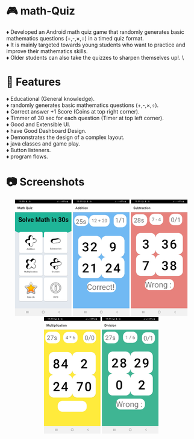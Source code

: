 # 🎮 math-Quiz

♦️ Developed an Android math quiz game that randomly generates basic mathematics questions (+,-,×,÷) in a timed quiz format. \
♦️ It is mainly targeted towards young students who want to practice and improve their mathematics skills. \
♦️ Older students can also take the quizzes to sharpen themselves up!. \

# 📱 Features
♦️ Educational (General knowledge). \
♦️ randomly generates basic mathematics questions (+,-,×,÷). \
♦️ Correct answer +1 Score (Coins at top right corner). \
♦️ Timmer of 30 sec for each question (Timer at top left corner). \
♦️ Good and Extensible UI. \
♦️ have Good Dashboard Design. \
♦️ Demonstrates the design of a complex layout. \
♦️ java classes and game play. \
♦️ Button listeners. \
♦️ program flows.

# 📷 Screenshots
<div align="center">
<img src="/images/a.jpg" width="150px"</img>
<img src="/images/b.jpg" width="150px"</img> 
<img src="/images/c.jpg" width="150px"</img> 
<img src="/images/d.jpg" width="150px"</img> 
<img src="/images/e.jpg" width="150px"</img>
</div>
